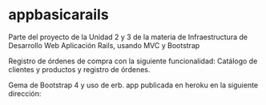 # appbasicarails
Parte del proyecto de la Unidad 2 y 3 de la materia de Infraestructura de Desarrollo Web
Aplicación Rails, usando MVC y Bootstrap

Registro de órdenes de compra con la siguiente funcionalidad:
Catálogo de clientes y productos y registro de órdenes.

Gema de Bootstrap 4 y uso de erb.
app publicada en heroku en la siguiente dirección: 
